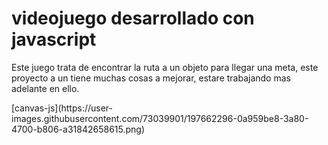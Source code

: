 # videojuego desarrollado con javascript
<p>
Este juego trata de encontrar la ruta a un objeto para llegar una meta, este proyecto a un tiene muchas cosas a mejorar, estare trabajando mas adelante en ello.
</p>
[canvas-js](https://user-images.githubusercontent.com/73039901/197662296-0a959be8-3a80-4700-b806-a31842658615.png)
